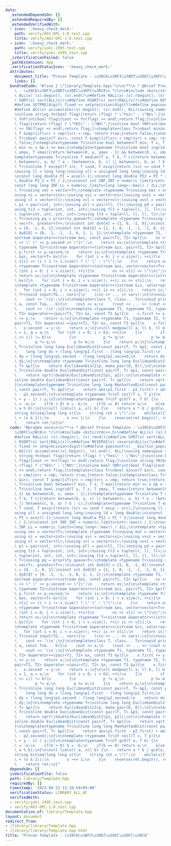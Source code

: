 ```yaml
---
data:
  _extendedDependsOn: []
  _extendedRequiredBy: []
  _extendedVerifiedWith:
  - icon: ':heavy_check_mark:'
    path: verify/AOJ-DPL-1-D.test.cpp
    title: verify/AOJ-DPL-1-D.test.cpp
  - icon: ':heavy_check_mark:'
    path: verify/yuki-1995.test.cpp
    title: verify/yuki-1995.test.cpp
  _isVerificationFailed: false
  _pathExtension: hpp
  _verificationStatusIcon: ':heavy_check_mark:'
  attributes:
    document_title: "Procon Template - \u30C6\u30F3\u30D7\u30EC\u30FC\u30C8"
    links: []
  bundledCode: "#line 2 \"library/Template.hpp\"\n\n/**\n * @brief Procon Template\
    \ - \u30C6\u30F3\u30D7\u30EC\u30FC\u30C8\n */\n\n#include <bits/stdc++.h>\n#define\
    \ ALL(x) (x).begin(), (x).end()\n#define RALL(x) (x).rbegin(), (x).rend()\n#define\
    \ SORT(x) sort(ALL(x))\n#define RSORT(x) sort(RALL(x))\n#define REVERSE(x) reverse(ALL(x))\n\
    #define SETPRE(digit) fixed << setprecision(digit)\n#define popcount(x) __builtin_popcount(x)\n\
    #define ACC(x) accumulate((x).begin(), (x).end(), 0LL)\nusing namespace std;\n\
    \ninline string Yn(bool flag){return (flag) ? \"Yes\" : \"No\";}\ninline bool\
    \ YnPrint(bool flag){cout << Yn(flag) << endl;return flag;}\ninline string YN(bool\
    \ flag){return (flag) ? \"YES\" : \"NO\";}\ninline bool YNPrint(bool flag){cout\
    \ << YN(flag) << endl;return flag;}\ntemplate<class T>\nbool minin(T &src, const\
    \ T &cmp){if(src > cmp){src = cmp; return true;}return false;}\ntemplate<class\
    \ T>\nbool maxin(T &src, const T &cmp){if(src < cmp){src = cmp; return true;}return\
    \ false;}\ntemplate<typename T>\ninline bool between(T min, T x, T max){return\
    \ min <= x && x <= max;}\ntemplate<typename T>\ninline bool ingrid(T y, T x, T\
    \ ymax, T xmax){return between(0, y, ymax - 1) && between(0, x, xmax - 1);}\n\
    template<typename T>\ninline T median(T a, T b, T c){return between(b, a, c) ||\
    \ between(c, a, b) ? a : (between(a, b, c) || between(c, b, a) ? b : c);}\ntemplate<typename\
    \ T>\ninline T except(T src, T cond, T excp){return (src == cond ? excp : src);}\n\
    \nusing ll = long long;\nusing ull = unsigned long long;\nusing ld = long double;\n\
    \nconst long double PI = acosl(-1);\nconst long double PI2 = PI * 2;\nconst long\
    \ double PI_2 = PI / 2;\n\nconst int INF_INT = numeric_limits<int>::max() / 2;\n\
    const long long INF_LL = numeric_limits<long long>::max() / 2LL;\n\ntemplate <typename\
    \ T>\nusing vec = vector<T>;\ntemplate <typename T>\nusing mat = vector<vector<T>>;\n\
    using vi = vector<int>;\nusing vvi = vector<vi>;\nusing vvvi = vector<vvi>;\n\
    using vl = vector<ll>;\nusing vvl = vector<vl>;\nusing vvvl = vector<vvl>;\nusing\
    \ pi = pair<int, int>;\nusing pll = pair<ll, ll>;\nusing pd = pair<double, double>;\n\
    using ti3 = tuple<int, int, int>;\nusing tl3 = tuple<ll, ll, ll>;\nusing ti4 =\
    \ tuple<int, int, int, int>;\nusing tl4 = tuple<ll, ll, ll, ll>;\ntemplate <typename\
    \ T>\nusing pq = priority_queue<T>;\ntemplate <typename T>\nusing rpq = priority_queue<T,\
    \ vec<T>, greater<T>>;\n\nconst int dx4[4] = {1, 0, -1, 0};\nconst int dy4[4]\
    \ = {0, -1, 0, 1};\nconst int dx8[8] = {1, 1, 0, -1, -1, -1, 0, 1};\nconst int\
    \ dy8[8] = {0, -1, -1, -1, 0, 1, 1, 1};\n\ntemplate <typename T1, typename T2>\n\
    ostream &operator<<(ostream &os, const pair<T1, T2> &p){\n    os << \"{\" << p.first\
    \ << \" \" << p.second << \"}\";\n    return os;\n}\n\ntemplate <typename T1,\
    \ typename T2>\nistream &operator>>(istream &is, pair<T1, T2> &p){\n    is >>\
    \ p.first >> p.second;\n    return is;\n}\n\ntemplate <typename T>\nostream &operator<<(ostream\
    \ &os, vector<T> &v){\n    for (int i = 0; i < v.size(); ++i){\n        os <<\
    \ v[i] << (i + 1 != v.size() ? \" \" : \"\");\n    }\n    return os;\n}\n\ntemplate\
    \ <typename T>\nostream &operator<<(ostream &os, vector<vector<T>> &v){\n    for\
    \ (int i = 0; i < v.size(); ++i){\n        os << v[i] << \"\\n\";\n    }\n   \
    \ return os;\n}\n\ntemplate <typename T>\nistream &operator>>(istream &is, vector<T>\
    \ &v){\n    for (int i = 0; i < v.size(); ++i) is >> v[i];\n    return is;\n}\n\
    \ntemplate <typename T>\nistream &operator>>(istream &is, valarray<T> &v){\n \
    \   for (int i = 0; i < v.size(); ++i) is >> v[i];\n    return is;\n}\n\ntemplate<class...\
    \ T>\nvoid input(T&... vars){\n    (cin >> ... >> vars);\n}\n\nvoid print(){\n\
    \    cout << '\\n';\n}\n\ntemplate<class T, class... Ts>\nvoid print(const T&\
    \ a, const Ts&... b){\n    cout << a;\n    (cout << ... << (cout << ' ', b));\n\
    \    cout << '\\n';\n}\n\ntemplate <typename T1, typename T2, typename T3>\npair<T1,\
    \ T2> &operator+=(pair<T1, T2> &x, const T3 &y){\n    x.first += y;\n    x.second\
    \ += y;\n    return x;\n}\n\ntemplate <typename T1, typename T2, typename T3>\n\
    pair<T1, T2> &operator-=(pair<T1, T2> &x, const T3 &y){\n    x.first -= y;\n \
    \   x.second -= y;\n    return x;\n}\n\nll modpow(ll a, ll b, ll m){\n    ll p\
    \ = 1, q = a;\n    for (int i = 0; i < 63; ++i)\n    {\n        if ((b & (1LL\
    \ << i)) != 0)\n        {\n            p *= q;\n            p %= m;\n        }\n\
    \        q *= q;\n        q %= m;\n    }\n    return p;\n}\n\ntemplate <typename\
    \ T>\ninline long long EuclideanDist2(const pair<T, T> &p1, const pair<T, T> &p2){\n\
    \    long long dx = (long long)p1.first - (long long)p2.first;\n    long long\
    \ dy = (long long)p1.second - (long long)p2.second;\n    return dx * dx + dy *\
    \ dy;\n}\n\ntemplate <typename T>\ninline long long EuclideanDist2(const pair<T,\
    \ T> &p){\n    return EuclideanDist2(p, make_pair(0, 0));\n}\n\ntemplate <typename\
    \ T>\ninline double EuclideanDist(const pair<T, T> &p1, const pair<T, T> &p2){\n\
    \    return sqrt((double)EuclideanDist2(p1, p2));\n}\n\ntemplate <typename T>\n\
    inline double EuclideanDist(const pair<T, T> &p){\n    return sqrt((double)EuclideanDist2(p));\n\
    }\n\ntemplate<typename T>\ninline long long ManhattanDist(const pair<T, T> &p1,\
    \ const pair<T, T> &p2){\n    return abs(p1.first - p2.first) + abs(p1.second\
    \ - p2.second);\n}\n\ntemplate <typename T>\nT ceil(T x, T y){\n    return (x\
    \ + y - 1) / y;\n}\n\ntemplate<typename T>\nT gcd(T a, T b) {\n    if(a < 0) a\
    \ = -a;\n    if(b < 0) b = -b;\n    if(b == 0) return a;\n    else return gcd(b,\
    \ a % b);\n}\n\null lcm(ull a, ull b) {\n    return a * b / gcd(a, b);\n}\n\n\
    string bitseq(long long x){\n    string ret = \"\";\n    while(x){\n        ret.push_back('0'\
    \ + (x & 1));\n        x >>= 1;\n    }\n    reverse(ret.begin(), ret.end());\n\
    \    return ret;\n}\n"
  code: "#pragma once\n\n/**\n * @brief Procon Template - \u30C6\u30F3\u30D7\u30EC\
    \u30FC\u30C8\n */\n\n#include <bits/stdc++.h>\n#define ALL(x) (x).begin(), (x).end()\n\
    #define RALL(x) (x).rbegin(), (x).rend()\n#define SORT(x) sort(ALL(x))\n#define\
    \ RSORT(x) sort(RALL(x))\n#define REVERSE(x) reverse(ALL(x))\n#define SETPRE(digit)\
    \ fixed << setprecision(digit)\n#define popcount(x) __builtin_popcount(x)\n#define\
    \ ACC(x) accumulate((x).begin(), (x).end(), 0LL)\nusing namespace std;\n\ninline\
    \ string Yn(bool flag){return (flag) ? \"Yes\" : \"No\";}\ninline bool YnPrint(bool\
    \ flag){cout << Yn(flag) << endl;return flag;}\ninline string YN(bool flag){return\
    \ (flag) ? \"YES\" : \"NO\";}\ninline bool YNPrint(bool flag){cout << YN(flag)\
    \ << endl;return flag;}\ntemplate<class T>\nbool minin(T &src, const T &cmp){if(src\
    \ > cmp){src = cmp; return true;}return false;}\ntemplate<class T>\nbool maxin(T\
    \ &src, const T &cmp){if(src < cmp){src = cmp; return true;}return false;}\ntemplate<typename\
    \ T>\ninline bool between(T min, T x, T max){return min <= x && x <= max;}\ntemplate<typename\
    \ T>\ninline bool ingrid(T y, T x, T ymax, T xmax){return between(0, y, ymax -\
    \ 1) && between(0, x, xmax - 1);}\ntemplate<typename T>\ninline T median(T a,\
    \ T b, T c){return between(b, a, c) || between(c, a, b) ? a : (between(a, b, c)\
    \ || between(c, b, a) ? b : c);}\ntemplate<typename T>\ninline T except(T src,\
    \ T cond, T excp){return (src == cond ? excp : src);}\n\nusing ll = long long;\n\
    using ull = unsigned long long;\nusing ld = long double;\n\nconst long double\
    \ PI = acosl(-1);\nconst long double PI2 = PI * 2;\nconst long double PI_2 = PI\
    \ / 2;\n\nconst int INF_INT = numeric_limits<int>::max() / 2;\nconst long long\
    \ INF_LL = numeric_limits<long long>::max() / 2LL;\n\ntemplate <typename T>\n\
    using vec = vector<T>;\ntemplate <typename T>\nusing mat = vector<vector<T>>;\n\
    using vi = vector<int>;\nusing vvi = vector<vi>;\nusing vvvi = vector<vvi>;\n\
    using vl = vector<ll>;\nusing vvl = vector<vl>;\nusing vvvl = vector<vvl>;\nusing\
    \ pi = pair<int, int>;\nusing pll = pair<ll, ll>;\nusing pd = pair<double, double>;\n\
    using ti3 = tuple<int, int, int>;\nusing tl3 = tuple<ll, ll, ll>;\nusing ti4 =\
    \ tuple<int, int, int, int>;\nusing tl4 = tuple<ll, ll, ll, ll>;\ntemplate <typename\
    \ T>\nusing pq = priority_queue<T>;\ntemplate <typename T>\nusing rpq = priority_queue<T,\
    \ vec<T>, greater<T>>;\n\nconst int dx4[4] = {1, 0, -1, 0};\nconst int dy4[4]\
    \ = {0, -1, 0, 1};\nconst int dx8[8] = {1, 1, 0, -1, -1, -1, 0, 1};\nconst int\
    \ dy8[8] = {0, -1, -1, -1, 0, 1, 1, 1};\n\ntemplate <typename T1, typename T2>\n\
    ostream &operator<<(ostream &os, const pair<T1, T2> &p){\n    os << \"{\" << p.first\
    \ << \" \" << p.second << \"}\";\n    return os;\n}\n\ntemplate <typename T1,\
    \ typename T2>\nistream &operator>>(istream &is, pair<T1, T2> &p){\n    is >>\
    \ p.first >> p.second;\n    return is;\n}\n\ntemplate <typename T>\nostream &operator<<(ostream\
    \ &os, vector<T> &v){\n    for (int i = 0; i < v.size(); ++i){\n        os <<\
    \ v[i] << (i + 1 != v.size() ? \" \" : \"\");\n    }\n    return os;\n}\n\ntemplate\
    \ <typename T>\nostream &operator<<(ostream &os, vector<vector<T>> &v){\n    for\
    \ (int i = 0; i < v.size(); ++i){\n        os << v[i] << \"\\n\";\n    }\n   \
    \ return os;\n}\n\ntemplate <typename T>\nistream &operator>>(istream &is, vector<T>\
    \ &v){\n    for (int i = 0; i < v.size(); ++i) is >> v[i];\n    return is;\n}\n\
    \ntemplate <typename T>\nistream &operator>>(istream &is, valarray<T> &v){\n \
    \   for (int i = 0; i < v.size(); ++i) is >> v[i];\n    return is;\n}\n\ntemplate<class...\
    \ T>\nvoid input(T&... vars){\n    (cin >> ... >> vars);\n}\n\nvoid print(){\n\
    \    cout << '\\n';\n}\n\ntemplate<class T, class... Ts>\nvoid print(const T&\
    \ a, const Ts&... b){\n    cout << a;\n    (cout << ... << (cout << ' ', b));\n\
    \    cout << '\\n';\n}\n\ntemplate <typename T1, typename T2, typename T3>\npair<T1,\
    \ T2> &operator+=(pair<T1, T2> &x, const T3 &y){\n    x.first += y;\n    x.second\
    \ += y;\n    return x;\n}\n\ntemplate <typename T1, typename T2, typename T3>\n\
    pair<T1, T2> &operator-=(pair<T1, T2> &x, const T3 &y){\n    x.first -= y;\n \
    \   x.second -= y;\n    return x;\n}\n\nll modpow(ll a, ll b, ll m){\n    ll p\
    \ = 1, q = a;\n    for (int i = 0; i < 63; ++i)\n    {\n        if ((b & (1LL\
    \ << i)) != 0)\n        {\n            p *= q;\n            p %= m;\n        }\n\
    \        q *= q;\n        q %= m;\n    }\n    return p;\n}\n\ntemplate <typename\
    \ T>\ninline long long EuclideanDist2(const pair<T, T> &p1, const pair<T, T> &p2){\n\
    \    long long dx = (long long)p1.first - (long long)p2.first;\n    long long\
    \ dy = (long long)p1.second - (long long)p2.second;\n    return dx * dx + dy *\
    \ dy;\n}\n\ntemplate <typename T>\ninline long long EuclideanDist2(const pair<T,\
    \ T> &p){\n    return EuclideanDist2(p, make_pair(0, 0));\n}\n\ntemplate <typename\
    \ T>\ninline double EuclideanDist(const pair<T, T> &p1, const pair<T, T> &p2){\n\
    \    return sqrt((double)EuclideanDist2(p1, p2));\n}\n\ntemplate <typename T>\n\
    inline double EuclideanDist(const pair<T, T> &p){\n    return sqrt((double)EuclideanDist2(p));\n\
    }\n\ntemplate<typename T>\ninline long long ManhattanDist(const pair<T, T> &p1,\
    \ const pair<T, T> &p2){\n    return abs(p1.first - p2.first) + abs(p1.second\
    \ - p2.second);\n}\n\ntemplate <typename T>\nT ceil(T x, T y){\n    return (x\
    \ + y - 1) / y;\n}\n\ntemplate<typename T>\nT gcd(T a, T b) {\n    if(a < 0) a\
    \ = -a;\n    if(b < 0) b = -b;\n    if(b == 0) return a;\n    else return gcd(b,\
    \ a % b);\n}\n\null lcm(ull a, ull b) {\n    return a * b / gcd(a, b);\n}\n\n\
    string bitseq(long long x){\n    string ret = \"\";\n    while(x){\n        ret.push_back('0'\
    \ + (x & 1));\n        x >>= 1;\n    }\n    reverse(ret.begin(), ret.end());\n\
    \    return ret;\n}"
  dependsOn: []
  isVerificationFile: false
  path: library/Template.hpp
  requiredBy: []
  timestamp: '2023-08-23 13:10:58+09:00'
  verificationStatus: LIBRARY_ALL_AC
  verifiedWith:
  - verify/yuki-1995.test.cpp
  - verify/AOJ-DPL-1-D.test.cpp
documentation_of: library/Template.hpp
layout: document
redirect_from:
- /library/library/Template.hpp
- /library/library/Template.hpp.html
title: "Procon Template - \u30C6\u30F3\u30D7\u30EC\u30FC\u30C8"
---
```

